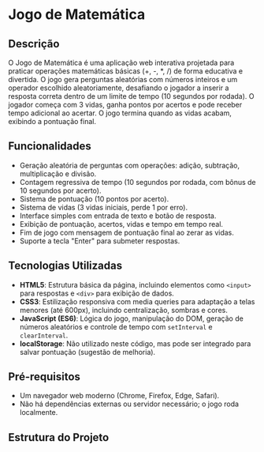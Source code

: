 # Jogo de Matemática

## Descrição

O Jogo de Matemática é uma aplicação web interativa projetada para praticar operações matemáticas básicas (+, -, *, /) de forma educativa e divertida. O jogo gera perguntas aleatórias com números inteiros e um operador escolhido aleatoriamente, desafiando o jogador a inserir a resposta correta dentro de um limite de tempo (10 segundos por rodada). O jogador começa com 3 vidas, ganha pontos por acertos e pode receber tempo adicional ao acertar. O jogo termina quando as vidas acabam, exibindo a pontuação final.

## Funcionalidades

- Geração aleatória de perguntas com operações: adição, subtração, multiplicação e divisão.
- Contagem regressiva de tempo (10 segundos por rodada, com bônus de 10 segundos por acerto).
- Sistema de pontuação (10 pontos por acerto).
- Sistema de vidas (3 vidas iniciais, perde 1 por erro).
- Interface simples com entrada de texto e botão de resposta.
- Exibição de pontuação, acertos, vidas e tempo em tempo real.
- Fim de jogo com mensagem de pontuação final ao zerar as vidas.
- Suporte a tecla "Enter" para submeter respostas.

## Tecnologias Utilizadas

- **HTML5**: Estrutura básica da página, incluindo elementos como `<input>` para respostas e `<div>` para exibição de dados.
- **CSS3**: Estilização responsiva com media queries para adaptação a telas menores (até 600px), incluindo centralização, sombras e cores.
- **JavaScript (ES6)**: Lógica do jogo, manipulação do DOM, geração de números aleatórios e controle de tempo com `setInterval` e `clearInterval`.
- **localStorage**: Não utilizado neste código, mas pode ser integrado para salvar pontuação (sugestão de melhoria).

## Pré-requisitos

- Um navegador web moderno (Chrome, Firefox, Edge, Safari).
- Não há dependências externas ou servidor necessário; o jogo roda localmente.

## Estrutura do Projeto
